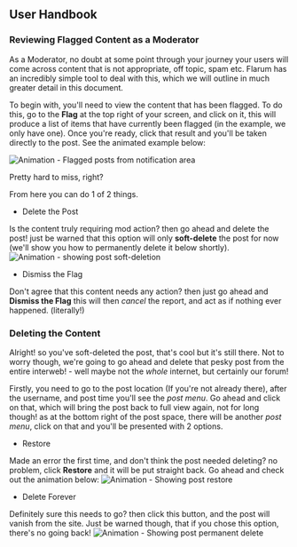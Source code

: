 ## User Handbook

### Reviewing Flagged Content as a Moderator

As a Moderator, no doubt at some point through your journey your users will come across content that is not appropriate, off topic, spam etc. Flarum has an incredibly simple tool to deal with this, which we will outline in much greater detail in this document.

To begin with, you'll need to view the content that has been flagged. To do this, go to the **Flag** at the top right of your screen, and click on it, this will produce a list of items that have currently been flagged (in the example, we only have one). Once you're ready, click that result and you'll be taken directly to the post. See the animated example below:

![Animation - Flagged posts from notification area](http://i.imgur.com/ka9R68M.gif)


Pretty hard to miss, right?

From here you can do 1 of 2 things.

 - Delete the Post

Is the content truly requiring mod action? then go ahead and delete the post! just be warned that this option will only **soft-delete** the post for now (we'll show you how to permanently delete it below shortly).
![Animation - showing post soft-deletion](http://i.imgur.com/RfllSQx.gif)

 - Dismiss the Flag

Don't agree that this content needs any action? then just go ahead and **Dismiss the Flag** this will then _cancel_ the report, and act as if nothing ever happened. (literally!)

### Deleting the Content

Alright! so you've soft-deleted the post, that's cool but it's still there. Not to worry though, we're going to go ahead and delete that pesky post from the entire interweb! - well maybe not the _whole_ internet, but certainly our forum!

Firstly, you need to go to the post location (If you're not already there), after the username, and post time you'll see the _post menu_. Go ahead and click on that, which will bring the post back to full view again, not for long though! as at the bottom right of the post space, there will be another _post menu_, click on that and you'll be presented with 2 options.

 - Restore

Made an error the first time, and don't think the post needed deleting? no problem, click **Restore** and it will be put straight back. Go ahead and check out the animation below:
![Animation - Showing post restore](http://i.imgur.com/3950KkC.gif)

 - Delete Forever

Definitely sure this needs to go? then click this button, and the post will vanish from the site. Just be warned though, that if you chose this option, there's no going back!
![Animation - Showing post permanent delete](http://i.imgur.com/x6DxtER.gif)
